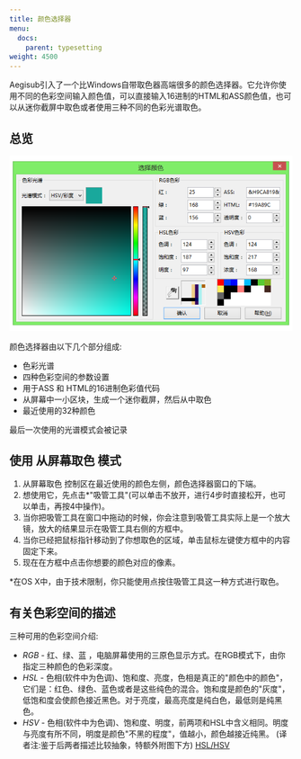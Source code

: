 ```yaml
---
title: 颜色选择器
menu:
  docs:
    parent: typesetting
weight: 4500
---
```


Aegisub引入了一个比Windows自带取色器高端很多的颜色选择器。它允许你使用不同的色彩空间输入颜色值，可以直接输入16进制的HTML和ASS颜色值，也可以从迷你截屏中取色或者使用三种不同的色彩光谱取色。

## 总览

![Colour_picker](/img/3.2/zh/Colour_picker.png#center)

颜色选择器由以下几个部分组成:

-   色彩光谱
-   四种色彩空间的参数设置
-   用于ASS 和 HTML的16进制色彩值代码
-   从屏幕中一小区块，生成一个迷你截屏，然后从中取色
-   最近使用的32种颜色

最后一次使用的光谱模式会被记录

## 使用 从屏幕取色 模式

1.  从屏幕取色 控制区在最近使用的颜色左侧，颜色选择器窗口的下端。
2.  想使用它，先点击\*"吸管工具"(可以单击不放开，进行4步时直接松开，也可以单击，再按4中操作)。
3.  当你把吸管工具在窗口中拖动的时候，你会注意到吸管工具实际上是一个放大镜，放大的结果显示在吸管工具右侧的方框中。
4.  当你已经把鼠标指针移动到了你想取色的区域，单击鼠标左键使方框中的内容固定下来。
5.  现在在方框中点击你想要的颜色对应的像素。

\*在OS X中，由于技术限制，你只能使用点按住吸管工具这一种方式进行取色。

## 有关色彩空间的描述

三种可用的色彩空间介绍:

-   *RGB* - 红、绿、蓝
    ，电脑屏幕使用的三原色显示方式。在RGB模式下，由你指定三种颜色的色彩深度。
-   *HSL* -
    色相(软件中为色调)、饱和度、亮度，色相是真正的"颜色中的颜色"，它们是：红色、绿色、蓝色或者是这些纯色的混合。饱和度是颜色的"灰度"，低饱和度会使颜色接近黑色。对于亮度，最高亮度是纯白色，最低则是纯黑色。
-   *HSV* -
    色相(软件中为色调)、饱和度、明度，前两项和HSL中含义相同。明度与亮度有所不同，明度是颜色"不黑的程度"，值越小，颜色越接近纯黑。
    (译者注:鉴于后两者描述比较抽象，特额外附图下方)
    [HSL/HSV](https://upload.wikimedia.org/wikipedia/commons/a/a0/Hsl-hsv_models.svg)

